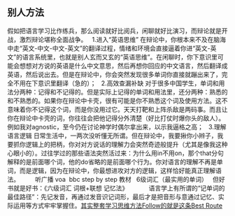## 别人方法

假如把语言学习比作练兵，那么阅读就好比阅兵，闲聊就好比演习，而辩论就是开战，激烈辩论堪称全面战争。
 
1.进入“英语思维”
在辩论中，你根本来不及在脑海中走“英文-中文-中文-英文”的翻译过程，情绪和环境会直接逼着你进“英文-英文”的语言系统里，也就是别人玄而又玄的“英语思维”。在闲聊时，你下意识里可能会想想对方说的英语是什么中文意思，然后再想你回应的中文语言，然后翻译成英语，然后说出去。但是在辩论中，你会突然发现很多单词你直接就蹦出来了，完全不用在下意识里翻译（急的）；
 
2.高效查漏补缺
对于很多中国学生，单词和用法分两种：记得和不记得的。但是实际上记得的单词和用法里，还分两种：熟悉的和不熟悉的。如果你在辩论中卡壳，很有可能是你不熟悉这个词及使用方法。这不意味着你不记得这个词，而是你没用过它。天天打靶和上阵杀敌是两码事。而且让你在辩论中卡壳的词，你往往会把他记得分外清楚（好比打仗时爆你头的敌人）。例如我对agnostic，至今仍在讨论神学时偶尔拿出来，以示我逼格之高；
 
3.理解语言逻辑
日常生活中，一两次没听懂无所谓。但在辩论中，我要揪你小辫子，我要抓你逻辑上的把柄，你对对方说话的理解力会突然奇迹般提升（尤其是像我这种心眼小的）。过往学过的那些语法突然活过来：为什么用in不用on，那个that分句解释的是前面哪个词，他的do省略的是前面哪个行为。你对语言的理解不再是单词，而是逻辑，因为在辩论中，你最想进攻对方的逻辑，这样恰好能真正理解语法。
 
 
 
 
听广播 voa  bbc 
step by step 教材
 
6级词汇（最实用的单词）
 
但好书就是好书：《六级词汇 词根+联想 记忆法》 
 
 
 
 
 
语言学上有所谓的“记单词的最佳路径”：先记发音，再通过发音识记词形，最后才是把音形与意通过记忆、实际运用等方式牢牢掌握住。[其实整套学习思维方法Follow的就是这条Best Route]()
 
 






















